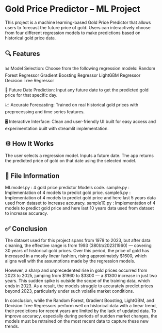 #  Gold Price Predictor – ML Project
This project is a machine learning-based Gold Price Predictor that allows users to forecast the future price of gold. Users can interactively choose from four different regression models to make predictions based on historical gold price data.

## 🔍 Features
📊 Model Selection: Choose from the following regression models:
Random Forest Regressor
Gradient Boosting Regressor
LightGBM Regressor
Decision Tree Regressor

📅 Future Date Prediction: Input any future date to get the predicted gold price for that specific day.

📈 Accurate Forecasting: Trained on real historical gold prices with preprocessing and time series features.

🖥️ Interactive Interface: Clean and user-friendly UI built for easy access and experimentation built with streamlit implementation.

## ⚙️ How It Works
The user selects a regression model.
Inputs a future date.
The app returns the predicted price of gold on that date using the selected model.

## 📁 File Information
MLmodel.py : 4 gold price predictor Models code.
sample.py : Implementation of 4 models to predict gold price.
sample5.py : Implementation of 4 models to predict gold price and here last 5 years data used from dataset to increase accuracy.
sample10.py : Implementation of 4 models to predict gold price and here last 10 years data used from dataset to increase accuracy.

## ✅ Conclusion
The dataset used for this project spans from 1978 to 2023, but after data cleaning, the effective range is from 1993 ($380) to 2023 ($1960) — covering 30 years of historical gold prices. Over this period, the price of gold has increased in a mostly linear fashion, rising approximately $1600, which aligns well with the assumptions made by the regression models.

However, a sharp and unprecedented rise in gold prices occurred from 2023 to 2025, jumping from $1960 to $3300 — a $1300 increase in just two years. This sudden spike is outside the scope of the training data, which ends in 2023. As a result, the models struggle to accurately predict prices beyond 2023, particularly under such volatile market conditions.

In conclusion, while the Random Forest, Gradient Boosting, LightGBM, and Decision Tree Regressors perform well on historical data with a linear trend, their predictions for recent years are limited by the lack of updated data. To improve accuracy, especially during periods of sudden market changes, the models must be retrained on the most recent data to capture these new trends.
